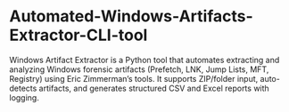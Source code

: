 # Automated-Windows-Artifacts-Extractor-CLI-tool
Windows Artifact Extractor is a Python tool that automates extracting and analyzing Windows forensic artifacts (Prefetch, LNK, Jump Lists, MFT, Registry) using Eric Zimmerman’s tools. It supports ZIP/folder input, auto-detects artifacts, and generates structured CSV and Excel reports with logging.
